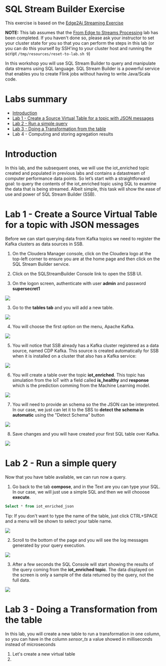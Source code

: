 # SQL Stream Builder Exercise
This exercise is based on the [Edge2Ai Streaming Exercise](https://github.com/asdaraujo/edge2ai-workshop/blob/trunk/sql_stream_builder.adoc)

**NOTE:** This lab assumes that the [From Edge to Streams Processing](https://github.com/asdaraujo/edge2ai-workshop/blob/trunk/streaming.adoc) lab has been completed. If you haven't done so, please ask your instructor to set your cluster state for you so that you can perform the steps in this lab (or you can do this yourself by SSH'ing to your cluster host and running the script `/tmp/resources/reset-to-lab.sh 9`) 

In this workshop you will use SQL Stream Builder to query and manipulate data streams using SQL language. SQL Stream Builder is a powerful service that enables you to create Flink jobs without having to write Java/Scala code.

# Labs summary
* [Introduction](#Introduction)
* [Lab 1 - Create a Source Virtual Table for a topic with JSON messages](#VirtualTable)
* [Lab 2 - Run a simple query](#Query)
* [Lab 3 - Doing a Transformation from the table](#Transformation)
* Lab 4 - Computing and storing agregation results

# Introduction
<a name="Introduction"></a>
In this lab, and the subsequent ones, we will use the iot_enriched topic created and populated in previous labs and contains a datastream of computer performance data points.
So let’s start with a straightforward goal: to query the contents of the iot_enriched topic using SQL to examine the data that is being streamed.
Albeit simple, this task will show the ease of use and power of SQL Stream Builder (SSB).

<a name="VirtualTable"></a>
# Lab 1 - Create a Source Virtual Table for a topic with JSON messages
Before we can start querying data from Kafka topics we need to register the Kafka clusters as data sources in SSB.

1. On the Cloudera Manager console, click on the Cloudera logo at the top-left corner to ensure you are at the home page and then click on the SQL Stream Builder service.

2. Click on the SQLStreamBuilder Console link to open the SSB UI.

3. On the logon screen, authenticate with user **admin** and password **supersecret1**

![](https://github.com/galanteh/SQL-Stream-Builder-Exercise/blob/main/images/image1.png)

3. Go to the **tables tab** and you will add a new table.

![](https://github.com/galanteh/SQL-Stream-Builder-Exercise/blob/main/images/image2.png)

4. You will choose the first option on the menu, Apache Kafka.

![](https://github.com/galanteh/SQL-Stream-Builder-Exercise/blob/main/images/image3.png)

5. You will notice that SSB already has a Kafka cluster registered as a data source, named CDP Kafka. This source is created automatically for SSB when it is installed on a cluster that also has a Kafka service:

![](https://github.com/galanteh/SQL-Stream-Builder-Exercise/blob/main/images/image4.png)

6. You will create a table over the topic **iot_enriched**. This topic has simulation from the IoT with a field called **is_healthy** and **response** which is the prediction comming from the Machine Learning model. 

![](https://github.com/galanteh/SQL-Stream-Builder-Exercise/blob/main/images/image5.png)

7. You will need to provide an schema so the the JSON can be interpreted. In our case, we just can let it to the SBS to **detect the schema in automatic** using the "Detect Schema" button

![](https://github.com/galanteh/SQL-Stream-Builder-Exercise/blob/main/images/image6.png)

8. Save changes and you will have created your first SQL table over Kafka. 

![](https://github.com/galanteh/SQL-Stream-Builder-Exercise/blob/main/images/image7.png)

<a name="Query"></a>
# Lab 2 - Run a simple query
Now that you have table available, we can run now a query. 

1. Go back to the tab **compose**, and in the Text are you can type your SQL. In our case, we will just use a simple SQL and then we will chooose **execute**.

```sql
Select * from iot_enriched_json
```
Tip: If you don't want to type the name of the table, just click CTRL+SPACE and a menu will be shown to select your table name.

![](https://github.com/galanteh/SQL-Stream-Builder-Exercise/blob/main/images/image8.png)

2. Scroll to the bottom of the page and you will see the log messages generated by your query execution.

![](https://github.com/galanteh/SQL-Stream-Builder-Exercise/blob/main/images/image10.png)

3. After a few seconds the SQL Console will start showing the results of the query coming from the **iot_enriched topic**.
The data displayed on the screen is only a sample of the data returned by the query, not the full data.

![](https://github.com/galanteh/SQL-Stream-Builder-Exercise/blob/main/images/image11.png)

<a name="Transformation"></a>
# Lab 3 - Doing a Transformation from the table
In this lab, you will create a new table to run a transformation in one column, so you can have in the column *sensor_ts* a value showed in milliseconds instead of microseconds

1. Let's create a new virtual table
2. 


